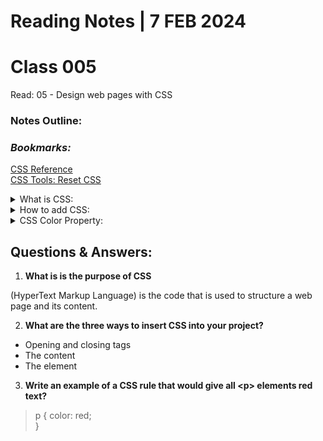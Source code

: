 # **Reading Notes | 7 FEB 2024**

# Class 005

Read: 05 - Design web pages with CSS

### **Notes Outline:**

### *Bookmarks:* 

[CSS Reference](https://developer.mozilla.org/en-US/docs/Web/CSS/Reference)  
[CSS Tools: Reset CSS](https://meyerweb.com/eric/tools/css/reset/)

<details>
<summary> What is CSS:</summary>
CSS is known as cascading style sheets. It is a language for specifying how documents are presented to users — how they are styled, laid out, etc.
</details>

<details>
<summary> How to add CSS:</summary>
When a browser reads a style sheet, it will format the HTML document according to the information in the style sheet. There are three ways to add CSS to your HTML. The three options are; External CSS, Internal CSS, and Inline CSS.
</details>

<details>
<summary> CSS Color Property:</summary>
The color property specifies the color of text.
</details>

## **Questions & Answers:**

1. **What is is the purpose of CSS**

(HyperText Markup Language) is the code that is used to structure a web page and its content.

2. **What are the three ways to insert CSS into your project?**  

- Opening and closing tags  
- The content  
- The element  

3. **Write an example of a CSS rule that would give all \<p> elements red text?**

>p { color: red;  
}
